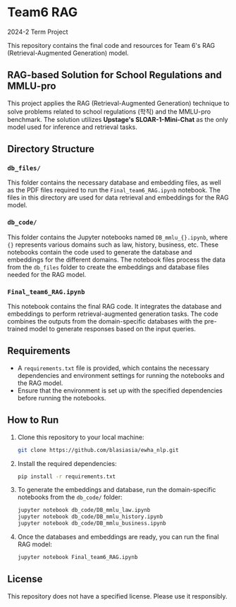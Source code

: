 # Team6 RAG
2024-2 Term Project

This repository contains the final code and resources for Team 6's RAG (Retrieval-Augmented Generation) model. 

## RAG-based Solution for School Regulations and MMLU-pro

This project applies the RAG (Retrieval-Augmented Generation) technique to solve problems related to school regulations (학칙) and the MMLU-pro benchmark. The solution utilizes **Upstage's SLOAR-1-Mini-Chat** as the only model used for inference and retrieval tasks.


## Directory Structure

### `db_files/`
This folder contains the necessary database and embedding files, as well as the PDF files required to run the `Final_team6_RAG.ipynb` notebook. The files in this directory are used for data retrieval and embeddings for the RAG model.

### `db_code/`
This folder contains the Jupyter notebooks named `DB_mmlu_{}.ipynb`, where `{}` represents various domains such as law, history, business, etc. These notebooks contain the code used to generate the database and embeddings for the different domains. The notebook files process the data from the `db_files` folder to create the embeddings and database files needed for the RAG model.

### `Final_team6_RAG.ipynb`
This notebook contains the final RAG code. It integrates the database and embeddings to perform retrieval-augmented generation tasks. The code combines the outputs from the domain-specific databases with the pre-trained model to generate responses based on the input queries.


## Requirements

- A `requirements.txt` file is provided, which contains the necessary dependencies and environment settings for running the notebooks and the RAG model.
- Ensure that the environment is set up with the specified dependencies before running the notebooks.


## How to Run

1. Clone this repository to your local machine:
    ```bash
    git clone https://github.com/blasiasia/ewha_nlp.git
    ```

2. Install the required dependencies:
    ```bash
    pip install -r requirements.txt
    ```

3. To generate the embeddings and database, run the domain-specific notebooks from the `db_code/` folder:
    ```bash
    jupyter notebook db_code/DB_mmlu_law.ipynb
    jupyter notebook db_code/DB_mmlu_history.ipynb
    jupyter notebook db_code/DB_mmlu_business.ipynb
    ```

4. Once the databases and embeddings are ready, you can run the final RAG model:
    ```bash
    jupyter notebook Final_team6_RAG.ipynb
    ```

## License

This repository does not have a specified license. Please use it responsibly.
